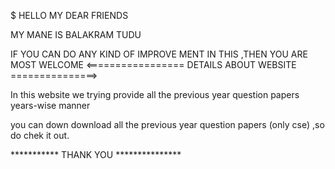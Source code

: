 $ HELLO MY DEAR FRIENDS

MY MANE IS BALAKRAM TUDU 

IF YOU CAN DO ANY KIND OF IMPROVE MENT IN THIS ,THEN YOU ARE MOST WELCOME
<================= DETAILS ABOUT WEBSITE ===============>

 In this website we trying provide all the previous year question papers years-wise manner

you can down download all the previous year question papers  (only cse) ,so do chek it out.




***********   THANK YOU  ***************